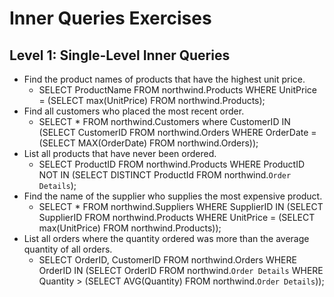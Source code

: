 # Inner Queries Exercises 

## Level 1: Single-Level Inner Queries

- Find the product names of products that have the highest unit price.
    - SELECT ProductName FROM northwind.Products
      WHERE UnitPrice = (SELECT max(UnitPrice) FROM northwind.Products);
- Find all customers who placed the most recent order.
    - SELECT * FROM northwind.Customers
      where CustomerID IN (SELECT CustomerID FROM northwind.Orders
      WHERE OrderDate = (SELECT MAX(OrderDate) FROM northwind.Orders));
- List all products that have never been ordered.
    - SELECT ProductID FROM northwind.Products
      WHERE ProductID NOT IN (SELECT DISTINCT ProductId FROM northwind.`Order Details`);
- Find the name of the supplier who supplies the most expensive product.
    - SELECT * FROM northwind.Suppliers
      WHERE SupplierID IN (SELECT SupplierID FROM northwind.Products
      WHERE UnitPrice = (SELECT max(UnitPrice) FROM northwind.Products));
- List all orders where the quantity ordered was more than the average quantity of all orders.
    - SELECT OrderID, CustomerID FROM northwind.Orders
      WHERE OrderID IN (SELECT OrderID FROM northwind.`Order Details`
      WHERE Quantity > (SELECT AVG(Quantity) FROM northwind.`Order Details`));